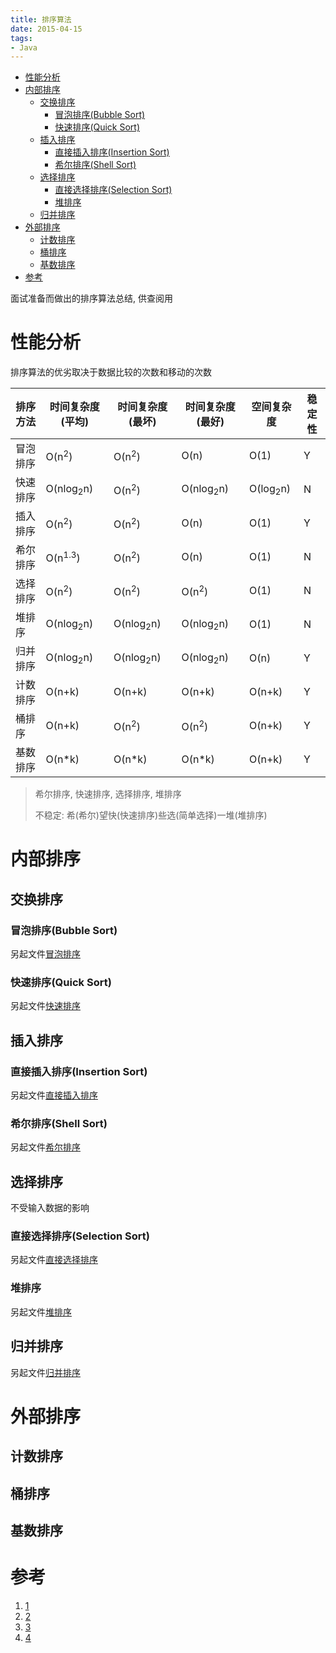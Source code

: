 ```yaml
---
title: 排序算法
date: 2015-04-15
tags:
- Java
---
```

<!-- TOC -->

- [性能分析](#性能分析)
- [内部排序](#内部排序)
  - [交换排序](#交换排序)
    - [冒泡排序(Bubble Sort)](#冒泡排序bubble-sort)
    - [快速排序(Quick Sort)](#快速排序quick-sort)
  - [插入排序](#插入排序)
    - [直接插入排序(Insertion Sort)](#直接插入排序insertion-sort)
    - [希尔排序(Shell Sort)](#希尔排序shell-sort)
  - [选择排序](#选择排序)
    - [直接选择排序(Selection Sort)](#直接选择排序selection-sort)
    - [堆排序](#堆排序)
  - [归并排序](#归并排序)
- [外部排序](#外部排序)
  - [计数排序](#计数排序)
  - [桶排序](#桶排序)
  - [基数排序](#基数排序)
- [参考](#参考)

<!-- /TOC -->

面试准备而做出的排序算法总结, 供查阅用
# 性能分析

排序算法的优劣取决于数据比较的次数和移动的次数

| 排序方法 | 时间复杂度(平均)     | 时间复杂度(最坏)     | 时间复杂度(最好)     | 空间复杂度          | 稳定性 |
| -------- | -------------------- | -------------------- | -------------------- | ------------------- | ------ |
| 冒泡排序 | O(n<sup>2</sup>)     | O(n<sup>2</sup>)     | O(n)                 | O(1)                | Y      |
| 快速排序 | O(nlog<sub>2</sub>n) | O(n<sup>2</sup>)     | O(nlog<sub>2</sub>n) | O(log<sub>2</sub>n) | N      |
| 插入排序 | O(n<sup>2</sup>)     | O(n<sup>2</sup>)     | O(n)                 | O(1)                | Y      |
| 希尔排序 | O(n<sup>1.3</sup>)   | O(n<sup>2</sup>)     | O(n)                 | O(1)                | N      |
| 选择排序 | O(n<sup>2</sup>)     | O(n<sup>2</sup>)     | O(n<sup>2</sup>)     | O(1)                | N      |
| 堆排序   | O(nlog<sub>2</sub>n) | O(nlog<sub>2</sub>n) | O(nlog<sub>2</sub>n) | O(1)                | N      |
| 归并排序 | O(nlog<sub>2</sub>n) | O(nlog<sub>2</sub>n) | O(nlog<sub>2</sub>n) | O(n)                | Y      |
| 计数排序 | O(n+k)               | O(n+k)               | O(n+k)               | O(n+k)              | Y      |
| 桶排序   | O(n+k)               | O(n<sup>2</sup>)     | O(n<sup>2</sup>)     | O(n+k)              | Y      |
| 基数排序 | O(n*k)               | O(n*k)               | O(n*k)               | O(n+k)              | Y      |

> 希尔排序, 快速排序, 选择排序, 堆排序
>
> 不稳定: 希(希尔)望快(快速排序)些选(简单选择)一堆(堆排序)

# 内部排序

## 交换排序

### 冒泡排序(Bubble Sort)

另起文件[冒泡排序](./01.sort/02.BubbleSort.md)

### 快速排序(Quick Sort)

另起文件[快速排序](./01.sort/03.QuickSort.md)

## 插入排序

### 直接插入排序(Insertion Sort)

另起文件[直接插入排序](./01.sort/04.InsertionSort.md)

### 希尔排序(Shell Sort)

另起文件[希尔排序](./01.sort/05.ShellSort.md)

## 选择排序

不受输入数据的影响

### 直接选择排序(Selection Sort)

另起文件[直接选择排序](./01.sort/06.SelectionSort.md)

### 堆排序

另起文件[堆排序](./01.sort/07.HeapSort.md)

## 归并排序

另起文件[归并排序](./01.sort/08.MergeSort.md)

# 外部排序

## 计数排序

## 桶排序

## 基数排序

# 参考

1. [1](https://www.cnblogs.com/onepixel/articles/7674659.html)
2. [2](http://www.sorting-algorithms.com/)
3. [3](http://www.atool.org/sort.php)
4. [4](http://tools.jb51.net/aideddesign/paixu_ys)
